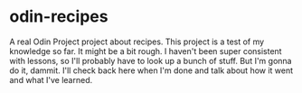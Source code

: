 # odin-recipes
A real Odin Project project about recipes.
This project is a test of my knowledge so far. It might be a bit rough.
I haven't been super consistent with lessons, so I'll probably have to look up a bunch of stuff.
But I'm gonna do it, dammit. I'll check back here when I'm done and talk about how it went and what I've learned.

